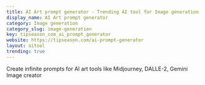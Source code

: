 ```yaml
---
title: AI Art prompt generator - Trending AI tool for Image generation and best alternatives
display_name: AI Art prompt generator
category: Image generation
category_slug: image-generation
key: tipseason_com_ai_prompt_generator
website: https://tipseason.com/ai-prompt-generator
layout: aitool
trending: true
---
```


Create infinite prompts for AI art tools like Midjourney, DALLE-2, Gemini Image creator

